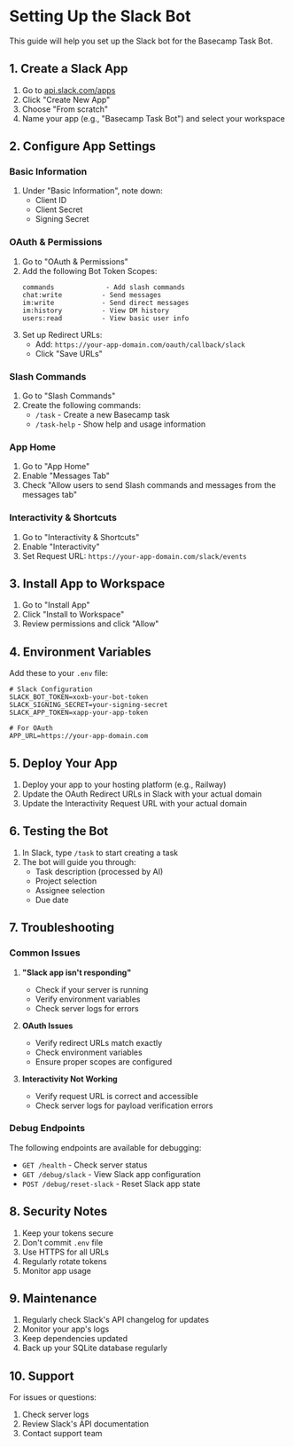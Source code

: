 # Setting Up the Slack Bot

This guide will help you set up the Slack bot for the Basecamp Task Bot.

## 1. Create a Slack App

1. Go to [api.slack.com/apps](https://api.slack.com/apps)
2. Click "Create New App"
3. Choose "From scratch"
4. Name your app (e.g., "Basecamp Task Bot") and select your workspace

## 2. Configure App Settings

### Basic Information

1. Under "Basic Information", note down:
   - Client ID
   - Client Secret
   - Signing Secret

### OAuth & Permissions

1. Go to "OAuth & Permissions"
2. Add the following Bot Token Scopes:
   ```
   commands             - Add slash commands
   chat:write          - Send messages
   im:write            - Send direct messages
   im:history          - View DM history
   users:read          - View basic user info
   ```
3. Set up Redirect URLs:
   - Add: `https://your-app-domain.com/oauth/callback/slack`
   - Click "Save URLs"

### Slash Commands

1. Go to "Slash Commands"
2. Create the following commands:
   - `/task` - Create a new Basecamp task
   - `/task-help` - Show help and usage information

### App Home

1. Go to "App Home"
2. Enable "Messages Tab"
3. Check "Allow users to send Slash commands and messages from the messages tab"

### Interactivity & Shortcuts

1. Go to "Interactivity & Shortcuts"
2. Enable "Interactivity"
3. Set Request URL: `https://your-app-domain.com/slack/events`

## 3. Install App to Workspace

1. Go to "Install App"
2. Click "Install to Workspace"
3. Review permissions and click "Allow"

## 4. Environment Variables

Add these to your `.env` file:

```env
# Slack Configuration
SLACK_BOT_TOKEN=xoxb-your-bot-token
SLACK_SIGNING_SECRET=your-signing-secret
SLACK_APP_TOKEN=xapp-your-app-token

# For OAuth
APP_URL=https://your-app-domain.com
```

## 5. Deploy Your App

1. Deploy your app to your hosting platform (e.g., Railway)
2. Update the OAuth Redirect URLs in Slack with your actual domain
3. Update the Interactivity Request URL with your actual domain

## 6. Testing the Bot

1. In Slack, type `/task` to start creating a task
2. The bot will guide you through:
   - Task description (processed by AI)
   - Project selection
   - Assignee selection
   - Due date

## 7. Troubleshooting

### Common Issues

1. **"Slack app isn't responding"**

   - Check if your server is running
   - Verify environment variables
   - Check server logs for errors

2. **OAuth Issues**

   - Verify redirect URLs match exactly
   - Check environment variables
   - Ensure proper scopes are configured

3. **Interactivity Not Working**
   - Verify request URL is correct and accessible
   - Check server logs for payload verification errors

### Debug Endpoints

The following endpoints are available for debugging:

- `GET /health` - Check server status
- `GET /debug/slack` - View Slack app configuration
- `POST /debug/reset-slack` - Reset Slack app state

## 8. Security Notes

1. Keep your tokens secure
2. Don't commit `.env` file
3. Use HTTPS for all URLs
4. Regularly rotate tokens
5. Monitor app usage

## 9. Maintenance

1. Regularly check Slack's API changelog for updates
2. Monitor your app's logs
3. Keep dependencies updated
4. Back up your SQLite database regularly

## 10. Support

For issues or questions:

1. Check server logs
2. Review Slack's API documentation
3. Contact support team
